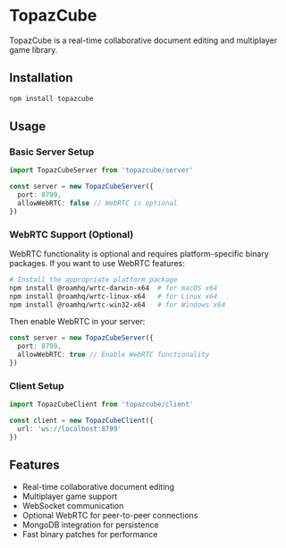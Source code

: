 # TopazCube

TopazCube is a real-time collaborative document editing and multiplayer game library.

## Installation

```bash
npm install topazcube
```

## Usage

### Basic Server Setup

```typescript
import TopazCubeServer from 'topazcube/server'

const server = new TopazCubeServer({
  port: 8799,
  allowWebRTC: false // WebRTC is optional
})
```

### WebRTC Support (Optional)

WebRTC functionality is optional and requires platform-specific binary packages. If you want to use WebRTC features:

```bash
# Install the appropriate platform package
npm install @roamhq/wrtc-darwin-x64  # for macOS x64
npm install @roamhq/wrtc-linux-x64   # for Linux x64  
npm install @roamhq/wrtc-win32-x64   # for Windows x64
```

Then enable WebRTC in your server:

```typescript
const server = new TopazCubeServer({
  port: 8799,
  allowWebRTC: true // Enable WebRTC functionality
})
```

### Client Setup

```typescript
import TopazCubeClient from 'topazcube/client'

const client = new TopazCubeClient({
  url: 'ws://localhost:8799'
})
```

## Features

- Real-time collaborative document editing
- Multiplayer game support
- WebSocket communication
- Optional WebRTC for peer-to-peer connections
- MongoDB integration for persistence
- Fast binary patches for performance
